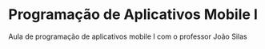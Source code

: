 # Programação de Aplicativos Mobile I

Aula de programação de aplicativos mobile I com o professor João Silas
